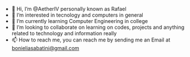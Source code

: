 - 👋 Hi, I’m @AetherIV personally known as Rafael
- 👀 I’m interested in tecnology and computers in general
- 🌱 I’m currently learning Computer Engineering in college
- 💞️ I’m looking to collaborate on learning on codes, projects and anything related to technology and information really
- 📫 How to reach me, you can reach me by sending me an Email at bonieliasabatini@gmail.com

